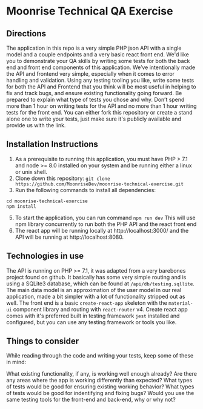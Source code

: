 # Moonrise Technical QA Exercise

## Directions
The application in this repo is a very simple PHP json API with a single model and a couple endpoints and a very basic react front end.  We'd like you to demonstrate your QA skills by writing some tests for both the back end and front end components of this application.  We’ve intentionally made the API and frontend very simple, especially when it comes to error handling and validation.  Using any testing tooling you like, write some tests for both the API and Frontend that you think will be most useful in helping to fix and track bugs, and ensure existing functionality going forward.  Be prepared to explain what type of tests you chose and why.  Don’t spend more than 1 hour on writing tests for the API and no more than 1 hour writing tests for the front end.  You can either fork this repository or create a stand alone one to write your tests, just make sure it's publicly available and provide us with the link.

## Installation Instructions
1. As a prerequisite to running this application, you must have PHP > 7.1 and node >= 8.0 installed on your system and be running either a linux or unix shell.
2. Clone down this repository: `git clone https://github.com/MoonriseDev/moonrise-technical-exercise.git`
4. Run the following commands to install all dependencies: 
```
cd moonrise-technical-exercise
npm install
```
5. To start the application, you can run command `npm run dev`  This will use npm library concurrently to run both the PHP API and the react front end
6. The react app will be running locally at http://localhost:3000/ and the API will be running at http://localhost:8080.

## Technologies in use
The API is running on PHP >= 7.1, it was adapted from a very barebones project found on github.  It basically has some very simple routing and is using a SQLite3 database, which can be found at `/api/db/testing.sqllite`.  The main data model is an approximation of the user model in our real application, made a bit simpler with a lot of functionality stripped out as well.  The front end is a basic `create-react-app` skeleton with the `material-ui` component library and routing with `react-router` v4.  Create react app comes with it's preferred built in testing framework `jest` installed and configured, but you can use any testing framework or tools you like.

## Things to consider
While reading through the code and writing your tests, keep some of these in mind:

What existing functionality, if any, is working well enough already?
Are there any areas where the app is working differently than expected?
What types of tests would be good for ensuring existing working behavior?
What types of tests would be good for indentifying and fixing bugs?
Would you use the same testing tools for the front-end and back-end, why or why not?